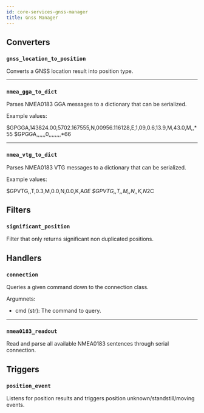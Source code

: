 ```yaml
---
id: core-services-gnss-manager
title: Gnss Manager
---
```


## Converters
### `gnss_location_to_position`

Converts a GNSS location result into position type.


----
### `nmea_gga_to_dict`

Parses NMEA0183 GGA messages to a dictionary that can be serialized.

Example values:

$GPGGA,143824.00,5702.167555,N,00956.116128,E,1,09,0.6,13.9,M,43.0,M,,*55
$GPGGA,,,,,,0,,,,,,,,*66


----
### `nmea_vtg_to_dict`

Parses NMEA0183 VTG messages to a dictionary that can be serialized.

Example values:

$GPVTG,,T,0.3,M,0.0,N,0.0,K,A*0E
$GPVTG,,T,,M,,N,,K,N*2C

## Filters
### `significant_position`

Filter that only returns significant non duplicated positions.

## Handlers
### `connection`

Queries a given command down to the connection class.

Argumnets:

- cmd (str): The command to query.


----
### `nmea0183_readout`

Read and parse all available NMEA0183 sentences through serial connection.

## Triggers
### `position_event`

Listens for position results and triggers position unknown/standstill/moving events.
